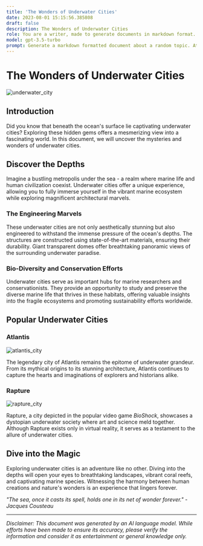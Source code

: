 ```yaml
---
title: 'The Wonders of Underwater Cities'
date: 2023-08-01 15:15:56.385808
draft: false
description: The Wonders of Underwater Cities
role: You are a writer, made to generate documents in markdown format. It is very important that all of the documents you generate are in valid markdown format.
model: gpt-3.5-turbo
prompt: Generate a markdown formatted document about a random topic. At the bottom, include a disclaimer explaining that the document was generated by you. The first line of the document should be the title. Make sure that the entire document is in proper markdown format, using a mix of various tags to make the document visually appealing.
---
```


# The Wonders of Underwater Cities

![underwater_city](https://www.example.com/images/underwater_city.jpg)

## Introduction

Did you know that beneath the ocean's surface lie captivating underwater cities? Exploring these hidden gems offers a mesmerizing view into a fascinating world. In this document, we will uncover the mysteries and wonders of underwater cities.

## Discover the Depths

Imagine a bustling metropolis under the sea - a realm where marine life and human civilization coexist. Underwater cities offer a unique experience, allowing you to fully immerse yourself in the vibrant marine ecosystem while exploring magnificent architectural marvels.

### The Engineering Marvels

These underwater cities are not only aesthetically stunning but also engineered to withstand the immense pressure of the ocean's depths. The structures are constructed using state-of-the-art materials, ensuring their durability. Giant transparent domes offer breathtaking panoramic views of the surrounding underwater paradise.

### Bio-Diversity and Conservation Efforts

Underwater cities serve as important hubs for marine researchers and conservationists. They provide an opportunity to study and preserve the diverse marine life that thrives in these habitats, offering valuable insights into the fragile ecosystems and promoting sustainability efforts worldwide.

## Popular Underwater Cities

### Atlantis

![atlantis_city](https://www.example.com/images/atlantis_city.jpg)

The legendary city of Atlantis remains the epitome of underwater grandeur. From its mythical origins to its stunning architecture, Atlantis continues to capture the hearts and imaginations of explorers and historians alike.

### Rapture

![rapture_city](https://www.example.com/images/rapture_city.jpg)

Rapture, a city depicted in the popular video game *BioShock*, showcases a dystopian underwater society where art and science meld together. Although Rapture exists only in virtual reality, it serves as a testament to the allure of underwater cities.

## Dive into the Magic

Exploring underwater cities is an adventure like no other. Diving into the depths will open your eyes to breathtaking landscapes, vibrant coral reefs, and captivating marine species. Witnessing the harmony between human creations and nature's wonders is an experience that lingers forever.

*"The sea, once it casts its spell, holds one in its net of wonder forever." - Jacques Cousteau*

---

*Disclaimer: This document was generated by an AI language model. While efforts have been made to ensure its accuracy, please verify the information and consider it as entertainment or general knowledge only.*